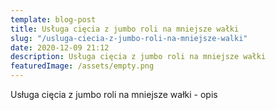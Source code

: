 ```yaml
---
template: blog-post
title: Usługa cięcia z jumbo roli na mniejsze wałki
slug: "/usluga-ciecia-z-jumbo-roli-na-mniejsze-walki"
date: 2020-12-09 21:12
description: Usługa cięcia z jumbo roli na mniejsze wałki
featuredImage: /assets/empty.png
---
```


Usługa cięcia z jumbo roli na mniejsze wałki - opis
